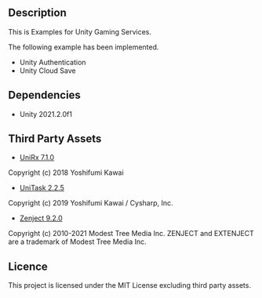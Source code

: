 ## Description

This is Examples for Unity Gaming Services.

The following example has been implemented.

- Unity Authentication
- Unity Cloud Save

## Dependencies

* Unity 2021.2.0f1

## Third Party Assets

* [UniRx 7.1.0](https://github.com/neuecc/UniRx)

Copyright (c) 2018 Yoshifumi Kawai

* [UniTask 2.2.5](https://github.com/Cysharp/UniTask)

Copyright (c) 2019 Yoshifumi Kawai / Cysharp, Inc.

* [Zenject 9.2.0](https://github.com/modesttree/Zenject)

Copyright (c) 2010-2021 Modest Tree Media Inc. ZENJECT and EXTENJECT are a trademark of Modest Tree Media Inc.

## Licence

This project is licensed under the MIT License excluding third party assets.
